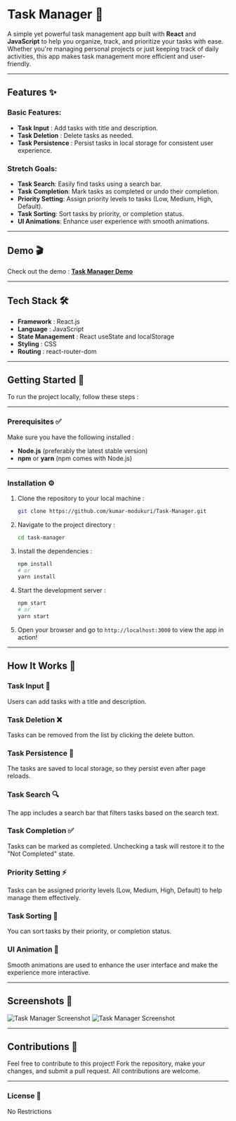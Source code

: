 # **Task Manager** 🚀

A simple yet powerful task management app built with **React** and **JavaScript** to help you organize, track, and prioritize your tasks with ease. Whether you're managing personal projects or just keeping track of daily activities, this app makes task management more efficient and user-friendly.

---

## **Features** ✨

### **Basic Features**:

- **Task Input** : Add tasks with title and description.
- **Task Deletion** : Delete tasks as needed.
- **Task Persistence** : Persist tasks in local storage for consistent user experience.

### **Stretch Goals**:

- **Task Search**: Easily find tasks using a search bar.
- **Task Completion**: Mark tasks as completed or undo their completion.
- **Priority Setting**: Assign priority levels to tasks (Low, Medium, High, Default).
- **Task Sorting**: Sort tasks by priority, or completion status.
- **UI Animations**: Enhance user experience with smooth animations.

---

## **Demo** 🎬

Check out the demo : [**Task Manager Demo**](https://kumar-task-manager.onrender.com)

---

## **Tech Stack** 🛠️

- **Framework** : React.js
- **Language** : JavaScript
- **State Management** : React useState and localStorage
- **Styling** : CSS
- **Routing** : react-router-dom

---

## **Getting Started** 🚀

To run the project locally, follow these steps :

---

### **Prerequisites** ✅

Make sure you have the following installed :

- **Node.js** (preferably the latest stable version)
- **npm** or **yarn** (npm comes with Node.js)

---

### **Installation** ⚙️

1. Clone the repository to your local machine :

   ```bash
   git clone https://github.com/kumar-modukuri/Task-Manager.git
   ```

2. Navigate to the project directory :

   ```bash
   cd task-manager
   ```

3. Install the dependencies :

   ```bash
   npm install
   # or
   yarn install
   ```

4. Start the development server :

   ```bash
   npm start
   # or
   yarn start
   ```

5. Open your browser and go to `http://localhost:3000` to view the app in action!

---

## **How It Works** 🤖

### **Task Input** 📝

Users can add tasks with a title and description.

### **Task Deletion** ❌

Tasks can be removed from the list by clicking the delete button.

### **Task Persistence** 💾

The tasks are saved to local storage, so they persist even after page reloads.

### **Task Search** 🔍

The app includes a search bar that filters tasks based on the search text.

### **Task Completion** ✅

Tasks can be marked as completed. Unchecking a task will restore it to the "Not Completed" state.

### **Priority Setting** ⚡

Tasks can be assigned priority levels (Low, Medium, High, Default) to help manage them effectively.

### **Task Sorting** 🔀

You can sort tasks by their priority, or completion status.

### **UI Animation** 💫

Smooth animations are used to enhance the user interface and make the experience more interactive.

---

## **Screenshots** 📸

![Task Manager Screenshot](url-to-screenshot1)
![Task Manager Screenshot](url-to-screenshot2)

---

## **Contributions** 🤝

Feel free to contribute to this project! Fork the repository, make your changes, and submit a pull request. All contributions are welcome.

---

### **License** 📜

No Restrictions
